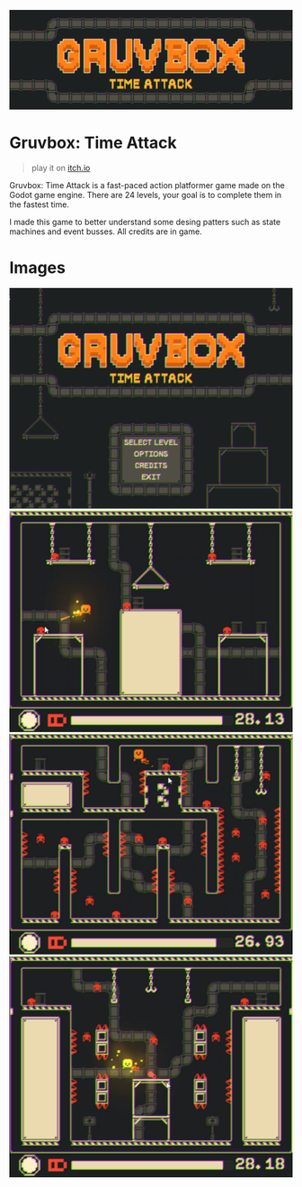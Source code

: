 ![banner](imgs/banner.png)

# Gruvbox: Time Attack
> play it on [itch.io](https://bored-paramecium.itch.io/gruvbox-time-attack)

Gruvbox: Time Attack is a fast-paced action platformer game made on the Godot game engine. There are 24 levels, your goal is to complete them in the fastest time.

I made this game to better understand some desing patters such as state machines and event busses. All credits are in game.

# Images
![](imgs/title.png)
![](imgs/game_1.png)
![](imgs/game_2.png)
![](imgs/game_3.png)